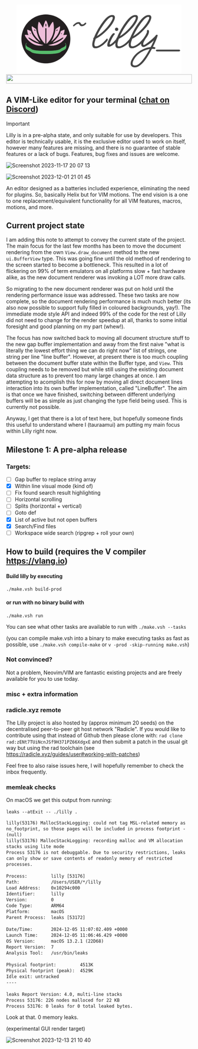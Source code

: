 <div align="center">
  <img src="docs/lilly-banner.png" width="445.4" alt="Lilly">
  <img src="https://github.com/tauraamui/lilly/assets/3159648/270286b3-67a6-48ca-9b9c-4566f605ec66" width="100%" height="25px">
</div>

## A VIM-Like editor for your terminal (<a href="https://discord.gg/N4UG2TfDfd">chat on Discord</a>)

> [!IMPORTANT]
> Lilly is in a pre-alpha state, and only suitable for use by developers.
> This editor is technically usable, it is the exclusive editor used to work on itself,
> however many features are missing, and there is no guarantee of stable features or a lack of bugs.
> Features, bug fixes and issues are welcome.

![Screenshot 2023-11-17 20 07 13](https://github.com/tauraamui/lilly/assets/3159648/12e893ce-0120-4eb4-9d54-71b1a076832c)

![Screenshot 2023-12-01 21 01 45](https://github.com/tauraamui/lilly/assets/3159648/e9023db2-0214-49e1-baad-9a75aa22d291)

An editor designed as a batteries included experience, eliminating the need for plugins. So, basically Helix but for VIM
motions. The end vision is a one to one replacement/equivalent functionality for all VIM features, macros, motions, and more.

## Current project state

I am adding this note to attempt to convey the current state of the project. The main focus for the last few months has been
to move the document rendering from the own `View.draw_document` method to the new `ui.BufferView` type. This was going fine
until the old method of rendering to the screen started to become a bottleneck. This resulted in a lot of flickering on 99% of term
emulators on all platforms slow + fast hardware alike, as the new document renderer was invoking a LOT more draw calls.

So migrating to the new document renderer was put on hold until the rendering performance issue was addressed. These two tasks
are now complete, so the document rendering performance is much much better (its also now possible to support fully filled in coloured backgrounds, yay!).
The immediate mode style API and indeed 99% of the code for the rest of Lilly did not need to change for the render speedup at all,
thanks to some initial foresight and good planning on my part (whew!).

The focus has now switched back to moving all document structure stuff to the new gap buffer implementation and away from the first naive
"what is literally the lowest effort thing we can do right now" list of strings, one string per line "line buffer". However, at present there
is too much coupling between the document buffer state within the Buffer type, and `View`. This coupling needs to be removed but while still
using the existing document data structure as to prevent too many large changes at once. I am attempting to acomplish this for now by
moving all direct document lines interaction into its own buffer implementation, called "LineBuffer". The aim is that once we have finished,
switching between different underlying buffers will be as simple as just changing the type field being used. This is currently not possible.

Anyway, I get that there is a lot of text here, but hopefully someone finds this useful to understand where I (tauraamui) am putting my main
focus within Lilly right now.

## Milestone 1: A pre-alpha release

### Targets:

- [ ] Gap buffer to replace string array
- [x] Within line visual mode (kind of)
- [ ] Fix found search result highlighting
- [ ] Horizontal scrolling
- [ ] Splits (horizontal + vertical)
- [ ] Goto def
- [x] List of active but not open buffers
- [x] Search/Find files
- [ ] Workspace wide search (ripgrep + roll your own)

## How to build (requires the V compiler https://vlang.io)

#### Build lilly by executing
	./make.vsh build-prod

#### or run with no binary build with
	./make.vsh run

You can see what other tasks are available to run with `./make.vsh --tasks`

(you can compile make.vsh into a binary to make executing tasks as fast as possible, use `./make.vsh compile-make` or `v -prod -skip-running make.vsh`)

### Not convinced?

Not a problem, Neovim/VIM are fantastic existing projects and are freely available for you to use today.

### misc + extra information

### radicle.xyz remote

The Lilly project is also hosted by (approx minimum 20 seeds) on the decentralised peer-to-peer git host network "Radicle".
If you would like to contribute using that instead of Github then please clone with:
`rad clone rad:zENt7TUiNcnJSf9H371PZ66XdgxE` and then submit a patch in the usual git way but using the rad toolchain (see https://radicle.xyz/guides/user#working-with-patches)

Feel free to also raise issues here, I will hopefully remember to check the inbox frequently.


### memleak checks

On macOS we get this output from running:

`leaks --atExit -- ./lilly .`

```
lilly(53176) MallocStackLogging: could not tag MSL-related memory as no_footprint, so those pages will be included in process footprint - (null)
lilly(53176) MallocStackLogging: recording malloc and VM allocation stacks using lite mode
Process 53176 is not debuggable. Due to security restrictions, leaks can only show or save contents of readonly memory of restricted processes.

Process:         lilly [53176]
Path:            /Users/USER/*/lilly
Load Address:    0x10294c000
Identifier:      lilly
Version:         0
Code Type:       ARM64
Platform:        macOS
Parent Process:  leaks [53172]

Date/Time:       2024-12-05 11:07:02.409 +0000
Launch Time:     2024-12-05 11:06:46.429 +0000
OS Version:      macOS 13.2.1 (22D68)
Report Version:  7
Analysis Tool:   /usr/bin/leaks

Physical footprint:         4513K
Physical footprint (peak):  4529K
Idle exit: untracked
----

leaks Report Version: 4.0, multi-line stacks
Process 53176: 226 nodes malloced for 22 KB
Process 53176: 0 leaks for 0 total leaked bytes.
```

Look at that. 0 memory leaks.

(experimental GUI render target)

![Screenshot 2023-12-13 21 10 40](https://github.com/tauraamui/lilly/assets/3159648/17ec7286-ecc2-4e68-addd-9c503afd45ee)
